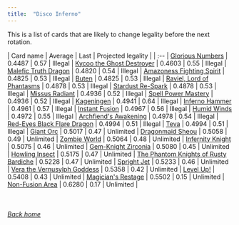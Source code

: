 ```yaml
---
title:  "Disco Inferno"
---
```


This is a list of cards that are likely to change legality before the next rotation.

| Card name | Average | Last | Projected legality |
| :-- |
[Glorious Numbers](https://db.ygoprodeck.com/card/?search=Glorious%20Numbers) | 0.4487 | 0.57 | Illegal |
[Kycoo the Ghost Destroyer](https://db.ygoprodeck.com/card/?search=Kycoo%20the%20Ghost%20Destroyer) | 0.4603 | 0.55 | Illegal |
[Malefic Truth Dragon](https://db.ygoprodeck.com/card/?search=Malefic%20Truth%20Dragon) | 0.4820 | 0.54 | Illegal |
[Amazoness Fighting Spirit](https://db.ygoprodeck.com/card/?search=Amazoness%20Fighting%20Spirit) | 0.4825 | 0.53 | Illegal |
[Buten](https://db.ygoprodeck.com/card/?search=Buten) | 0.4825 | 0.53 | Illegal |
[Raviel, Lord of Phantasms](https://db.ygoprodeck.com/card/?search=Raviel,%20Lord%20of%20Phantasms) | 0.4878 | 0.53 | Illegal |
[Stardust Re-Spark](https://db.ygoprodeck.com/card/?search=Stardust%20Re-Spark) | 0.4878 | 0.53 | Illegal |
[Missus Radiant](https://db.ygoprodeck.com/card/?search=Missus%20Radiant) | 0.4936 | 0.52 | Illegal |
[Spell Power Mastery](https://db.ygoprodeck.com/card/?search=Spell%20Power%20Mastery) | 0.4936 | 0.52 | Illegal |
[Kageningen](https://db.ygoprodeck.com/card/?search=Kageningen) | 0.4941 | 0.64 | Illegal |
[Inferno Hammer](https://db.ygoprodeck.com/card/?search=Inferno%20Hammer) | 0.4961 | 0.57 | Illegal |
[Instant Fusion](https://db.ygoprodeck.com/card/?search=Instant%20Fusion) | 0.4967 | 0.56 | Illegal |
[Humid Winds](https://db.ygoprodeck.com/card/?search=Humid%20Winds) | 0.4972 | 0.55 | Illegal |
[Archfiend's Awakening](https://db.ygoprodeck.com/card/?search=Archfiend's%20Awakening) | 0.4978 | 0.54 | Illegal |
[Red-Eyes Black Flare Dragon](https://db.ygoprodeck.com/card/?search=Red-Eyes%20Black%20Flare%20Dragon) | 0.4994 | 0.51 | Illegal |
[Teva](https://db.ygoprodeck.com/card/?search=Teva) | 0.4994 | 0.51 | Illegal |
[Giant Orc](https://db.ygoprodeck.com/card/?search=Giant%20Orc) | 0.5017 | 0.47 | Unlimited |
[Dragonmaid Sheou](https://db.ygoprodeck.com/card/?search=Dragonmaid%20Sheou) | 0.5058 | 0.49 | Unlimited |
[Zombie World](https://db.ygoprodeck.com/card/?search=Zombie%20World) | 0.5064 | 0.48 | Unlimited |
[Infernity Knight](https://db.ygoprodeck.com/card/?search=Infernity%20Knight) | 0.5075 | 0.46 | Unlimited |
[Gem-Knight Zirconia](https://db.ygoprodeck.com/card/?search=Gem-Knight%20Zirconia) | 0.5080 | 0.45 | Unlimited |
[Howling Insect](https://db.ygoprodeck.com/card/?search=Howling%20Insect) | 0.5175 | 0.47 | Unlimited |
[The Phantom Knights of Rusty Bardiche](https://db.ygoprodeck.com/card/?search=The%20Phantom%20Knights%20of%20Rusty%20Bardiche) | 0.5228 | 0.47 | Unlimited |
[Spright Jet](https://db.ygoprodeck.com/card/?search=Spright%20Jet) | 0.5233 | 0.46 | Unlimited |
[Vera the Vernusylph Goddess](https://db.ygoprodeck.com/card/?search=Vera%20the%20Vernusylph%20Goddess) | 0.5358 | 0.42 | Unlimited |
[Level Up!](https://db.ygoprodeck.com/card/?search=Level%20Up!) | 0.5408 | 0.43 | Unlimited |
[Magician's Restage](https://db.ygoprodeck.com/card/?search=Magician's%20Restage) | 0.5502 | 0.15 | Unlimited |
[Non-Fusion Area](https://db.ygoprodeck.com/card/?search=Non-Fusion%20Area) | 0.6280 | 0.17 | Unlimited |

<br>

###### [Back home](index)